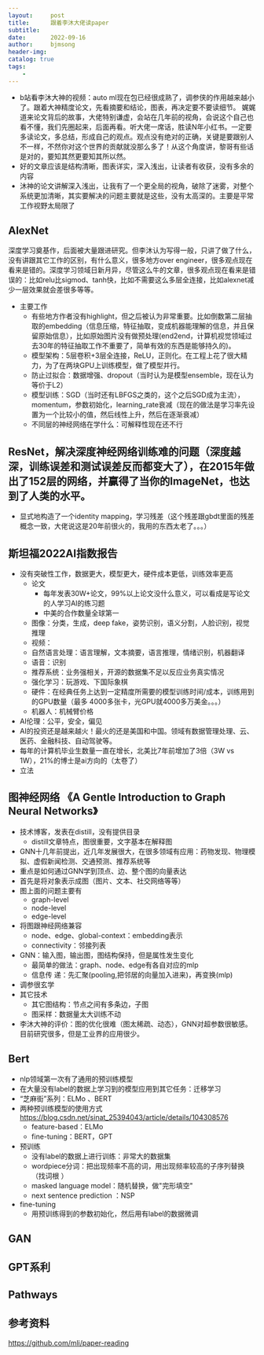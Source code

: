 ```yaml
---
layout:     post
title:      跟着李沐大佬读paper
subtitle:   
date:       2022-09-16
author:     bjmsong
header-img: 
catalog: true
tags:
    - 
---
```

- b站看李沐大神的视频：auto ml现在包已经很成熟了，调参侠的作用越来越小了。跟着大神精度论文，先看摘要和结论，图表，再决定要不要读细节。 娓娓道来论文背后的故事，大佬特别谦虚，会站在几年前的视角，会说这个自己也看不懂，我们先圈起来，后面再看。听大佬一席话，胜读N年小红书。一定要多读论文，多总结，形成自己的观点。观点没有绝对的正确，关键是要跟别人不一样，不然你对这个世界的贡献就没那么多了！从这个角度讲，黎哥有些话是对的，要知其然更要知其所以然。 
- 好的文章应该是结构清晰，图表详实，深入浅出，让读者有收获，没有多余的内容
- 沐神的论文讲解深入浅出，让我有了一个更全局的视角，破除了迷雾，对整个系统更加清晰，其实要解决的问题主要就是这些，没有太高深的。主要是平常工作视野太局限了

## AlexNet
深度学习奠基作，后面被大量跟进研究。但李沐认为写得一般，只讲了做了什么，没有讲跟其它工作的区别，有什么意义，很多地方over engineer，很多观点现在看来是错的。深度学习领域日新月异，尽管这么牛的文章，很多观点现在看来是错误的：比如relu比sigmod、tanh快，比如不需要这么多层全连接，比如alexnet减少一层效果就会差很多等等。
- 主要工作
    - 有些地方作者没有highlight，但之后被认为非常重要。比如倒数第二层抽取的embedding（信息压缩，特征抽取，变成机器能理解的信息，并且保留原始信息），比如原始图片没有做预处理(end2end，计算机视觉领域过去30年的特征抽取工作不重要了，简单有效的东西是能够持久的)。
    - 模型架构：5层卷积+3层全连接，ReLU，正则化。在工程上花了很大精力，为了在两块GPU上训练模型，做了模型并行。
    - 防止过拟合：数据增强、dropout（当时认为是模型ensemble，现在认为等价于L2）
    - 模型训练：SGD（当时还有LBFGS之类的，这个之后SGD成为主流），momentum，参数初始化，learning_rate衰减（现在的做法是学习率先设置为一个比较小的值，然后线性上升，然后在逐渐衰减）
    - 不同层的神经网络在学什么：可解释性现在还不行

## ResNet，解决深度神经网络训练难的问题（深度越深，训练误差和测试误差反而都变大了），在2015年做出了152层的网络，并赢得了当你的ImageNet，也达到了人类的水平。
- 显式地构造了一个identity mapping，学习残差（这个残差跟gbdt里面的残差概念一致，大佬说这是20年前很火的，我用的东西太老了。。。）

## 斯坦福2022AI指数报告
- 没有突破性工作，数据更大，模型更大，硬件成本更低，训练效率更高
    - 论文
        - 每年发表30W+论文，99%以上论文没什么意义，可以看成是写论文的人学习AI的练习题
        - 中美的合作数量全球第一
    - 图像：分类，生成，deep fake，姿势识别，语义分割，人脸识别，视觉推理
    - 视频：
    - 自然语言处理：语言理解，文本摘要，语言推理，情绪识别，机器翻译
    - 语音：识别
    - 推荐系统：业务强相关，开源的数据集不足以反应业务真实情况
    - 强化学习：玩游戏、下国际象棋
    - 硬件：在经典任务上达到一定精度所需要的模型训练时间/成本，训练用到的GPU数量（最多 4000多张卡，光GPU就4000多万美金。。。）
    - 机器人：机械臂价格
- AI伦理：公平，安全，偏见
- AI的投资还是越来越火！最火的还是美国和中国。领域有数据管理处理、云、医药、金融科技、自动驾驶等。
- 每年的计算机毕业生数量一直在增长，北美比7年前增加了3倍（3W vs 1W），21%的博士是ai方向的（太卷了）
- 立法

## 图神经网络 《A Gentle Introduction to Graph Neural Networks》
- 技术博客，发表在distill，没有提供目录
    - distill文章特点，图很重要，文字基本在解释图 
- GNN十几年前提出，近几年发展很大，在很多领域有应用：药物发现、物理模拟、虚假新闻检测、交通预测、推荐系统等  
- 重点是如何通过GNN学到顶点、边、整个图的向量表达
- 首先是将对象表示成图（图片、文本、社交网络等等）
- 图上面的问题主要有
    - graph-level
    - node-level
    - edge-level
- 将图跟神经网络兼容
    - node、edge、global-context：embedding表示
    - connectivity：邻接列表
- GNN：输入图，输出图，图结构保持，但是属性发生变化
    - 最简单的做法：graph、node、edge有各自对应的mlp
    - 信息传 递：先汇聚(pooling,把邻居的向量加入进来)，再变换(mlp)
- 调参很玄学
- 其它技术
    - 其它图结构：节点之间有多条边，子图
    - 图采样：数据量太大训练不动 
- 李沐大神的评价：图的优化很难（图太稀疏、动态），GNN对超参数很敏感。目前研究很多，但是工业界的应用很少。

## Bert
- nlp领域第一次有了通用的预训练模型
- 在大量没有label的数据上学习到的模型应用到其它任务：迁移学习
- “芝麻街”系列：ELMo 、BERT
- 两种预训练模型的使用方式
https://blog.csdn.net/sinat_25394043/article/details/104308576
    - feature-based：ELMo
    - fine-tuning：BERT，GPT
- 预训练
    - 没有label的数据上进行训练：非常大的数据集 
    - wordpiece分词：把出现频率不高的词，用出现频率较高的子序列替换（找词根 ）
    - masked language model：随机替换，做"完形填空"
    - next sentence prediction ：NSP
- fine-tuning
    - 用预训练得到的参数初始化，然后用有label的数据微调

## GAN

## GPT系利

## Pathways

## 参考资料
https://github.com/mli/paper-reading


